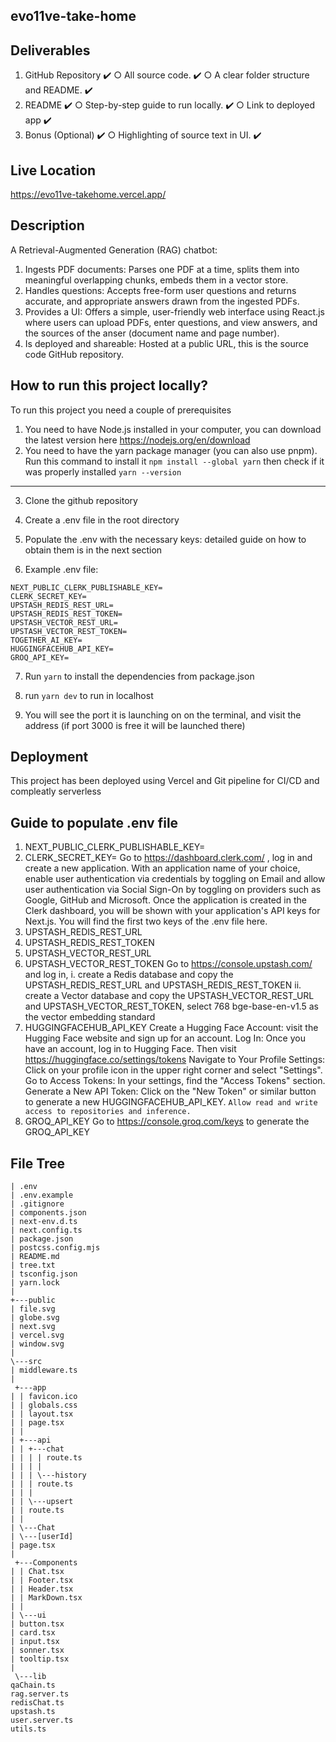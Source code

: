 ## evo11ve-take-home

## Deliverables

1. GitHub Repository ✔️
   ○ All source code. ✔️
   ○ A clear folder structure and README. ✔️
2. README ✔️
   ○ Step-by-step guide to run locally. ✔️
   ○ Link to deployed app ✔️
3. Bonus (Optional) ✔️
   ○ Highlighting of source text in UI. ✔️

## Live Location

https://evo11ve-takehome.vercel.app/

## Description

A Retrieval-Augmented Generation (RAG) chatbot:

1. Ingests PDF documents: Parses one PDF at a time, splits them into meaningful overlapping
   chunks, embeds them in a vector store.
2. Handles questions: Accepts free-form user questions and returns accurate, and
   appropriate answers drawn from the ingested PDFs.
3. Provides a UI: Offers a simple, user-friendly web interface using React.js where users can upload PDFs, enter questions, and view answers, and the sources of the anser (document name and page number).
4. Is deployed and shareable: Hosted at a public URL, this is the source code
   GitHub repository.

## How to run this project locally?

To run this project you need a couple of prerequisites

1. You need to have Node.js installed in your computer, you can download the latest version here https://nodejs.org/en/download
2. You need to have the yarn package manager (you can also use pnpm). Run this command to install it `npm install --global yarn` then check if it was properly installed `yarn --version`

---

3. Clone the github repository

4. Create a .env file in the root directory

5. Populate the .env with the necessary keys: detailed guide on how to obtain them is in the next section

6. Example .env file:

```
NEXT_PUBLIC_CLERK_PUBLISHABLE_KEY=
CLERK_SECRET_KEY=
UPSTASH_REDIS_REST_URL=
UPSTASH_REDIS_REST_TOKEN=
UPSTASH_VECTOR_REST_URL=
UPSTASH_VECTOR_REST_TOKEN=
TOGETHER_AI_KEY=
HUGGINGFACEHUB_API_KEY=
GROQ_API_KEY=
```

7. Run `yarn` to install the dependencies from package.json

8. run `yarn dev` to run in localhost

9. You will see the port it is launching on on the terminal, and visit the address (if port 3000 is free it will be launched there)

## Deployment

This project has been deployed using Vercel and Git pipeline for CI/CD and compleatly serverless

## Guide to populate .env file

1. NEXT_PUBLIC_CLERK_PUBLISHABLE_KEY=
2. CLERK_SECRET_KEY=
   Go to https://dashboard.clerk.com/ , log in and create a new application. With an application name of your choice, enable user authentication via credentials by toggling on Email and allow user authentication via Social Sign-On by toggling on providers such as Google, GitHub and Microsoft.
   Once the application is created in the Clerk dashboard, you will be shown with your application's API keys for Next.js. You will find the first two keys of the .env file here.
3. UPSTASH_REDIS_REST_URL
4. UPSTASH_REDIS_REST_TOKEN
5. UPSTASH_VECTOR_REST_URL
6. UPSTASH_VECTOR_REST_TOKEN
   Go to https://console.upstash.com/ and log in,
   i. create a Redis database and copy the UPSTASH_REDIS_REST_URL and UPSTASH_REDIS_REST_TOKEN
   ii. create a Vector database and copy the UPSTASH_VECTOR_REST_URL and UPSTASH_VECTOR_REST_TOKEN, select 768 bge-base-en-v1.5 as the vector embedding standard
7. HUGGINGFACEHUB_API_KEY
   Create a Hugging Face Account: visit the Hugging Face website and sign up for an account. Log In: Once you have an account, log in to Hugging Face. Then visit https://huggingface.co/settings/tokens
   Navigate to Your Profile Settings: Click on your profile icon in the upper right corner and select "Settings". Go to Access Tokens: In your settings, find the "Access Tokens" section. Generate a New API Token: Click on the "New Token" or similar button to generate a new HUGGINGFACEHUB_API_KEY.
   `Allow read and write access to repositories and inference.`
8. GROQ_API_KEY
   Go to https://console.groq.com/keys to generate the GROQ_API_KEY

## File Tree

```
| .env
| .env.example
| .gitignore
| components.json
| next-env.d.ts
| next.config.ts
| package.json
| postcss.config.mjs
| README.md
| tree.txt
| tsconfig.json
| yarn.lock
|
+---public
| file.svg
| globe.svg
| next.svg
| vercel.svg
| window.svg
|
\---src
| middleware.ts
|
 +---app
| | favicon.ico
| | globals.css
| | layout.tsx
| | page.tsx
| |
| +---api
| | +---chat
| | | | route.ts
| | | |
| | | \---history
| | | route.ts
| | |
| | \---upsert
| | route.ts
| |
| \---Chat
| \---[userId]
| page.tsx
|
 +---Components
| | Chat.tsx
| | Footer.tsx
| | Header.tsx
| | MarkDown.tsx
| |
| \---ui
| button.tsx
| card.tsx
| input.tsx
| sonner.tsx
| tooltip.tsx
|
 \---lib
qaChain.ts
rag.server.ts
redisChat.ts
upstash.ts
user.server.ts
utils.ts
```

